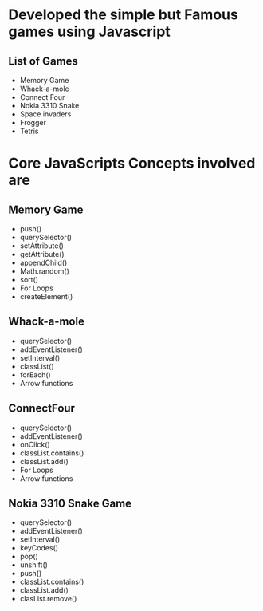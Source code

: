 # Developed the simple but Famous games using Javascript

## List of Games
* Memory Game 
* Whack-a-mole
* Connect Four
* Nokia 3310 Snake
* Space invaders
* Frogger
* Tetris

# Core JavaScripts Concepts involved are
## Memory Game
* push()
* querySelector()
* setAttribute()
* getAttribute()
* appendChild()
* Math.random()
* sort()
* For Loops 
* createElement()

## Whack-a-mole 
* querySelector()
* addEventListener()
* setInterval()
* classList()
* forEach()
* Arrow functions

## ConnectFour 
* querySelector()
* addEventListener()
* onClick()
* classList.contains()
* classList.add()
* For Loops 
* Arrow functions

## Nokia 3310 Snake Game
* querySelector()
* addEventListener()
* setInterval()
* keyCodes()
* pop()
* unshift()
* push()
* classList.contains()
* classList.add()
* clasList.remove()

